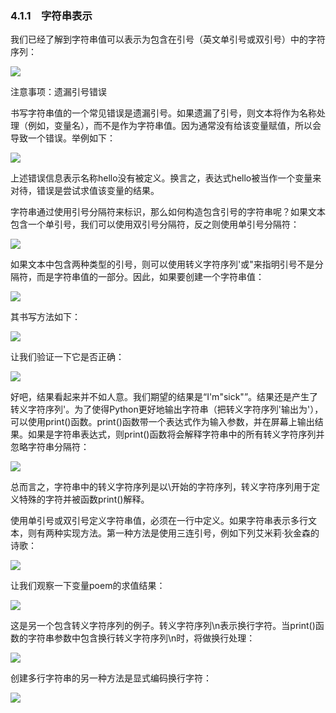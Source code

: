   

### 4.1.1　字符串表示

我们已经了解到字符串值可以表示为包含在引号（英文单引号或双引号）中的字符序列：

![](0-Assets/Epubook/程序员编程语言经典合集（计算机科学丛书5册套装），javapython编程语言含经典教材龙书《编译原理》%20(Bruce%20Eckel%20%20Alfred%20V.%20Aho%20%20Monica%20S.%20Lam%20etc.)%20(Z-Library)/images/image08189.jpeg)

注意事项：遗漏引号错误

书写字符串值的一个常见错误是遗漏引号。如果遗漏了引号，则文本将作为名称处理（例如，变量名），而不是作为字符串值。因为通常没有给该变量赋值，所以会导致一个错误。举例如下：

![](0-Assets/Epubook/程序员编程语言经典合集（计算机科学丛书5册套装），javapython编程语言含经典教材龙书《编译原理》%20(Bruce%20Eckel%20%20Alfred%20V.%20Aho%20%20Monica%20S.%20Lam%20etc.)%20(Z-Library)/images/image08190.jpeg)

上述错误信息表示名称hello没有被定义。换言之，表达式hello被当作一个变量来对待，错误是尝试求值该变量的结果。

字符串通过使用引号分隔符来标识，那么如何构造包含引号的字符串呢？如果文本包含一个单引号，我们可以使用双引号分隔符，反之则使用单引号分隔符：

![](0-Assets/Epubook/程序员编程语言经典合集（计算机科学丛书5册套装），javapython编程语言含经典教材龙书《编译原理》%20(Bruce%20Eckel%20%20Alfred%20V.%20Aho%20%20Monica%20S.%20Lam%20etc.)%20(Z-Library)/images/image08191.jpeg)

如果文本中包含两种类型的引号，则可以使用转义字符序列\'或\"来指明引号不是分隔符，而是字符串值的一部分。因此，如果要创建一个字符串值：

![](0-Assets/Epubook/程序员编程语言经典合集（计算机科学丛书5册套装），javapython编程语言含经典教材龙书《编译原理》%20(Bruce%20Eckel%20%20Alfred%20V.%20Aho%20%20Monica%20S.%20Lam%20etc.)%20(Z-Library)/images/image08192.jpeg)

其书写方法如下：

![](0-Assets/Epubook/程序员编程语言经典合集（计算机科学丛书5册套装），javapython编程语言含经典教材龙书《编译原理》%20(Bruce%20Eckel%20%20Alfred%20V.%20Aho%20%20Monica%20S.%20Lam%20etc.)%20(Z-Library)/images/image08193.jpeg)

让我们验证一下它是否正确：

![](0-Assets/Epubook/程序员编程语言经典合集（计算机科学丛书5册套装），javapython编程语言含经典教材龙书《编译原理》%20(Bruce%20Eckel%20%20Alfred%20V.%20Aho%20%20Monica%20S.%20Lam%20etc.)%20(Z-Library)/images/image08194.jpeg)

好吧，结果看起来并不如人意。我们期望的结果是“I'm"sick"”。结果还是产生了转义字符序列\'。为了使得Python更好地输出字符串（把转义字符序列\'输出为'），可以使用print()函数。print()函数带一个表达式作为输入参数，并在屏幕上输出结果。如果是字符串表达式，则print()函数将会解释字符串中的所有转义字符序列并忽略字符串分隔符：

![](0-Assets/Epubook/程序员编程语言经典合集（计算机科学丛书5册套装），javapython编程语言含经典教材龙书《编译原理》%20(Bruce%20Eckel%20%20Alfred%20V.%20Aho%20%20Monica%20S.%20Lam%20etc.)%20(Z-Library)/images/image08195.jpeg)

总而言之，字符串中的转义字符序列是以\开始的字符序列，转义字符序列用于定义特殊的字符并被函数print()解释。

使用单引号或双引号定义字符串值，必须在一行中定义。如果字符串表示多行文本，则有两种实现方法。第一种方法是使用三连引号，例如下列艾米莉·狄金森的诗歌：

![](0-Assets/Epubook/程序员编程语言经典合集（计算机科学丛书5册套装），javapython编程语言含经典教材龙书《编译原理》%20(Bruce%20Eckel%20%20Alfred%20V.%20Aho%20%20Monica%20S.%20Lam%20etc.)%20(Z-Library)/images/image08196.jpeg)

让我们观察一下变量poem的求值结果：

![](0-Assets/Epubook/程序员编程语言经典合集（计算机科学丛书5册套装），javapython编程语言含经典教材龙书《编译原理》%20(Bruce%20Eckel%20%20Alfred%20V.%20Aho%20%20Monica%20S.%20Lam%20etc.)%20(Z-Library)/images/image08197.jpeg)

这是另一个包含转义字符序列的例子。转义字符序列\n表示换行字符。当print()函数的字符串参数中包含换行转义字符序列\n时，将做换行处理：

![](0-Assets/Epubook/程序员编程语言经典合集（计算机科学丛书5册套装），javapython编程语言含经典教材龙书《编译原理》%20(Bruce%20Eckel%20%20Alfred%20V.%20Aho%20%20Monica%20S.%20Lam%20etc.)%20(Z-Library)/images/image08198.jpeg)

创建多行字符串的另一种方法是显式编码换行字符：

![](0-Assets/Epubook/程序员编程语言经典合集（计算机科学丛书5册套装），javapython编程语言含经典教材龙书《编译原理》%20(Bruce%20Eckel%20%20Alfred%20V.%20Aho%20%20Monica%20S.%20Lam%20etc.)%20(Z-Library)/images/image08199.jpeg)